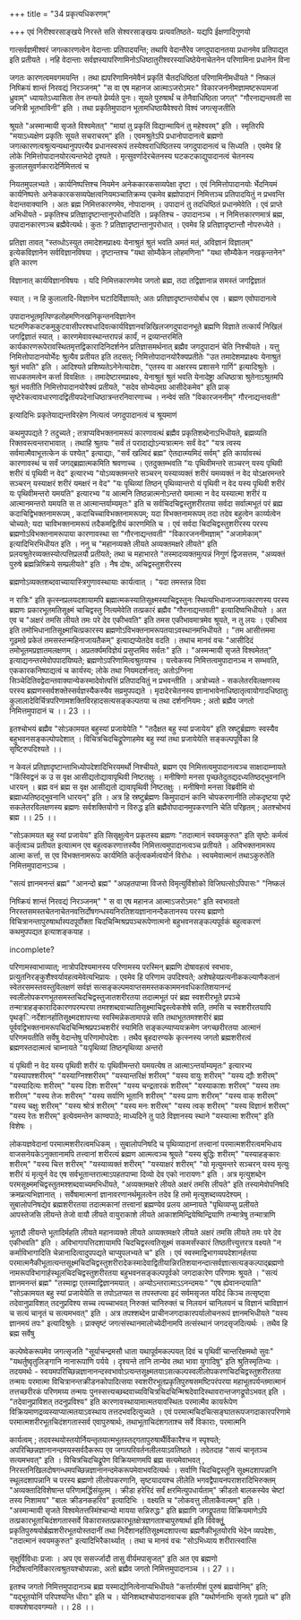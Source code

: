 +++
title = "34 प्रकृत्यधिकरणम्"

+++
एवं निरीश्वरसाङ्खये निरस्ते सति सेश्वरसाङ्खयः प्रत्यवतिष्ठते- यद्यपि ईक्षणादिगुणयो

गात्सर्वज्ञमीश्वरं जगत्कारणत्वेन वेदान्ताः प्रतिपादयन्ति; तथापि वेदान्तैरेव जगदुपादानतया प्रधानमेव प्रतिपाद्यत इति प्रतीयते । नहि वेदान्ताः सर्वज्ञस्यापरिणामिनोऽधिष्ठातुरीश्वरस्याधिष्ठेयेनाचेतनेन परिणामिना प्रधानेन विना

जगतः कारणत्वमवगमयन्ति । तथा ह्यपरिणामिनमेवैनं प्रकृतिं चैतदधिष्ठितां परिणामिनीमधीयते " निष्कलं निष्क्रियं शान्तं निरवद्यं निरञ्जनम्" "स वा एष महानज आत्माऽजरोऽमरः" विकारजननीमज्ञामष्टरूपामजां ध्रुवाम्" ध्यायतेऽध्यासिता तेन तन्यते प्रेर्य्यते पुनः। सूयते पुरुषार्थं च तेनैवाधिष्ठिता जगत्" "गौरनाद्यन्तवती सा जनित्री भूतभाविनी" इति । तथा प्रकृतिमुपादान भूतामधिष्ठायैवेश्वरो विश्वं जगत्सृजतीति

श्रूयते "अस्मान्मायी सृजते विश्वमेतत्" "मायां तु प्रकृतिं विद्यान्मायिनं तु महेश्वरम्" इति । स्मृतिरपि "मयाऽध्यक्षेण प्रकृतिः सूयते सचराचरम्" इति । एवमश्रुतेऽपि प्रधानोपादानत्वे ब्रह्मणो जगत्कारणत्वश्रुत्यन्यथानुपपत्त्यैव प्रधानस्वरूपं तस्येश्वराधिष्ठितस्य जगदुपादानत्वं च सिध्यति । एवमेव हि लोके निमित्तोपादानयोरत्यन्तभेदो दृश्यते । मृत्सुवर्णादेरचेतनस्य घटकटकाद्युपादानत्वं चेतनस्य कुलालसुवर्णकारादेर्निमित्तत्वं च

नियतमुपलभ्यते । कार्यनिष्पत्तिश्च नियमेन अनेककारकसव्यपेक्षा दृष्टा । एवं निमित्तोपादानयोः र्भेदनियमं कार्यनिष्पत्तेः अनेककारकसव्यपेक्षत्वनियमञ्चातिक्रम्य एकमेव ब्रह्मोपादानं निमित्तञ्च प्रतिपादयितुं न प्रभवन्ति वेदान्तवाक्यानि । अतः ब्रह्म निमित्तकारणमेव, नोपादानम् । उपादानं तु तदधिष्ठितं प्रधानमेवेति । एवं प्राप्ते अभिधीयते - प्रकृतिश्च प्रतिज्ञादृष्टान्तानुपरोधादिति । प्रकृतिश्च - उपादानञ्च । न निमित्तकारणमात्रं ब्रह्म, उपादानकारणञ्च ब्रह्मैवेत्यर्थः। कुतः ? प्रतिज्ञादृष्टान्तानुपरोधात् । एवमेव हि प्रतिज्ञादृष्टान्तौ नोपरुध्येते ।

प्रतिज्ञा तावत् "स्तव्धोऽस्युत तमादेशमप्राक्ष्यः येनाश्रुतं श्रुतं भवति अमतं मतं, अविज्ञानं विज्ञातम्" इत्येकविज्ञानेन सर्वविज्ञानविषया । दृष्टान्तश्च "यथा सोम्यैकेन लोहमणिना" "यथा सौम्यैकेन नखकृन्तनेन" इति कारण

विज्ञानात् कार्यविज्ञानविषयः । यदि निमित्तकारणमेव जगतो ब्रह्म, तदा तद्विज्ञानान्न समस्तं जगद्विज्ञातं

स्यात् । न हि कुलालादि-विज्ञानेन घटादिर्विज्ञायते; अतः प्रतिज्ञादृष्टान्तयोर्बाध एव । ब्रह्मण एवोपादानत्वे

उपादानभूतमृत्पिण्डलोहमणिनखनिकृन्तनविज्ञानेन घटमणिककटकमुकुटवासीपरश्वधादिवत्कार्यविज्ञानवन्निखिलजगदुपादानभूते ब्रह्मणि विज्ञाते तत्कार्यं निखिलं जगद्विज्ञातं स्यात् । कारणमेवावस्थान्तरापन्नं कार्यं, न द्रव्यान्तरमिति कार्यकारणरूपेरावस्थितमृत्तद्विकारादिनिदर्शनेन प्रतिज्ञासमर्थनात् ब्रह्मैव जगदुपादानं चेति निश्चीयते । यत्तु निमित्तोपादानयोर्भेदः श्रुत्यैव प्रतीयत इति तदसत्; निमित्तोपादानयोरैक्यप्रतीतेः "उत तमादेशमप्राक्ष्यः येनाश्रुतं श्रुतं भवति" इति । आदिश्यते प्रशिष्यतेऽनेनेत्यादेशः, "एतस्य वा अक्षरस्य प्रशासने गार्गि" इत्यादिश्रुतेः । साधकतमत्वेन कर्त्ता विवक्षितः । तमादेष्टारमप्राक्ष्यः, येनाश्रुतं श्रुतं भवति येनादेष्ट्रा अधिष्ठात्रा श्रुतेनाऽश्रुतमपि श्रुतं भवतीति निमित्तोपादानयोरैक्यं प्रतीयते, "सदेव सोम्येदमग्र आसीदेकमेव" इति प्राक् सृष्टेरेकत्वावधारणादद्वितीयपदेनाधिष्ठात्रन्तरनिवारणाच्च । नन्वेवं सति "विकारजननीम्" गौरनाद्यन्तवती"

इत्यादिभिः प्रकृतेयाद्यन्तविरहेण नित्यत्वं जगदुपादानत्वं च श्रूयमाणं

कथमुपपद्यते ? तदुच्यते ; तत्राप्यविभक्तनामरूपं कारणावत्थं ब्रह्मैव प्रकृतिशब्देनाऽभिधीयते, ब्रह्मव्यति रिक्तवस्त्वन्तराभावात् । तथाहि श्रुतयः "सर्वं तं परादाद्योऽन्यत्रात्मनः सर्वं वेद" "यत्र त्वस्य सर्वमात्मैवाभूत्तत्केन कं पश्येत्" इत्याद्याः, "सर्वं खल्विदं ब्रह्म" ऐतदात्म्यमिदं सर्वम्" इति कार्यावस्थं कारणावस्थं च सर्वं जगद्ब्रह्मात्मकमिति श्रवणाच्च । एतदुक्तम्भवति "यः पृथिवीमन्तरे सञ्चरन् यस्य पृथिवी शरीरं यं पृथिवी न वेद" इत्यारभ्य "योऽव्यक्तमन्तरे सञ्चरन् यस्याव्यक्तं शरीरं यमव्यक्तं न वेद योऽक्षरमन्तरे सञ्चरन् यस्याक्षरं शरीरं यमक्षरं न वेद" "यः पृथिव्यां तिष्ठन् पृथिव्यान्तरो यं पृथिवी न वेद यस्य पृथिवी शरीरं यः पृथिवीमन्तरो यमयति" इत्यारभ्य "य आत्मनि तिष्ठन्नात्मनोऽन्तरो यमात्मा न वेद यस्यात्मा शरीरं य आत्मानमन्तरो यमयति स त आत्मान्तर्याम्यमृतः" इति च सर्वचिदचिद्वस्तुशरीरतया सर्वदा सर्वात्मभूतं परं ब्रह्म कदाचिद्विभक्तनामरूपम् , कदाचिच्चाविभक्तनामरूपम्; यदा विभक्तनामरूपम् तदा तदेव बहुत्वेन कार्य्यत्वेन चोच्यते; यदा चाविभक्तनामरूपं तदैकमद्वितीयं कारणमिति च । एवं सर्वदा चिदचिद्वस्तुशरीरस्य परस्य ब्रह्मणोऽविभक्तनामरूपाया कारणावस्था सा "गौरनाद्यन्तवती" "विकारजननीमज्ञाम्" "अजामेकाम्" इत्यादिभिरभिधीयत इति । ननु च "महानव्यक्ते लीयते अव्यक्तमक्षरे लीयते" इति प्रलयश्रुतेरव्यक्तस्योत्पत्तिप्रलयौ प्रतीयते; तथा च महाभारते "तस्मादव्यक्तमुत्पन्नं निगुणं द्विजसत्तम, "अव्यक्तं पुरुषे ब्रह्मन्निष्क्रिये सम्प्रलीयते" इति । नैष दोषः, अचिद्वस्तुशरीरस्य

ब्रह्मणोऽव्यक्तशब्दवाच्यायास्त्रिगुणावस्थायाः कार्यत्वात् । "यदा तमस्तन्न दिवा

न रात्रिः" इति कृत्स्नप्रलयदशायामपि ब्रह्मात्मकस्यातिसूक्ष्मस्याचिद्वस्तुनः स्थित्यभिधानाज्जगत्कारणस्य परस्य ब्रह्मणः प्रकारभूतमतिसूक्ष्मं चाचिद्वस्तु नित्यमेवेति तत्प्रकारं ब्रह्मैव "गौरनाद्यन्तवती" इत्यादिष्वभिधीयते । अत एव च "अक्षरं तमसि लीयते तमः परे देव एकीभवति" इति तमस एकीभावमात्रमेव श्रूयते, न तु लयः । एकीभाव इति तमोभिधानातिसूक्ष्माचित्प्रकारस्य ब्रह्मणोऽविभक्तनामरूपतयाऽवस्थानमभिधीयते । "तम आसीत्तममा गूढमग्रे प्रकेतं तमसस्तन्महिनाजायतैकम्" इत्याद्यप्येतदेव वदति । तथाच मानवं वचः "आसीदिदं तमोभूतमप्रज्ञातमलक्षणम् । अप्रतर्क्यमविज्ञेयं प्रसुप्तमिव सर्वतः" इति । "अस्मन्मायी सृजते विश्वमेतत्" इत्याद्यनन्तरमेवोपपादयिष्यते; ब्रह्मणोऽपरिणामित्वश्रुतयश्च । यत्त्वेकस्य निमित्तत्वमुपादानञ्च न सम्भवति, एककारकनिष्पाद्यत्वं च कार्यस्य; लोके तथा नियमदर्शनात्; अतोऽग्निना सिञ्चेदितिवद्वेदान्तवाक्यान्येकस्मादेवोत्पत्तिं प्रतिपादयितुं न प्रभवन्तीति । अत्रोच्यते - सकलेतरविलक्षणस्य परस्य ब्रह्मणस्सर्वशक्तेस्सर्वज्ञस्यैकस्यैव सव्रमुपपद्यते । मृदादेरचेतनस्य ज्ञानाभावेनाधिष्ठातृत्वायोगादधिष्ठातुः कुलालादेविर्चित्रपरिणामशक्तिविरहादसत्यसङ्कल्पतया च तथा दर्शननियमः ; अतो ब्रह्मैव जगतो निमित्तमुपादानं च ।। 23 ।।

इतश्चोभयं ब्रह्मैव "सोऽकामयत बहुस्यां प्रजायेयेति " "तदैक्षत बहु स्यां प्रजायेय" इति स्रष्टुर्ब्रह्मणः स्वस्यैव बहुभवनसङ्कल्पोपदेशात् । विचित्रचिदचिद्रूपेणाहमेव बहु स्यां तथा प्रजायेयेति सङ्कल्पपूर्विका हि सृष्टिरुपदिश्यते ।।

न केवलं प्रतिज्ञादृष्टान्ताभिध्योपदेशादिभिरयमर्थो निश्चीयते, ब्रह्मण एव निमित्तत्वमुपादानत्वञ्च साक्षादाम्नायते "किंस्विद्वनं क उ स वृक्ष आसीद्यतोद्यावापृथिवी निष्टतक्षुः । मनीषिणो मनसा पृच्छतेदुतद्यदध्यतिष्ठद्भुवनानि धारयन् । ब्रह्म वनं ब्रह्म स वृक्ष आसीद्यतो द्यावापृथिवी निष्टतक्षुः । मनीषिणो मनसा विब्रवीमि वो ब्रह्माध्यतिष्ठद्भुवनानि धारयन्" इति । अत्र हि स्रष्टुर्ब्रह्मणः किमुपादानं कानि चोपकरणानीति लोकदृष्टया पृष्टे सकलेतरविलक्षणस्य ब्रह्मणः सर्वशक्तियोगो न विरुद्ध इति ब्रह्मैवोपादानमुपकरणानि चेति परिहृतम् ; अतश्चोभयं ब्रह्म ।। 25 ।।

"सोऽकामयत बहु स्यां प्रजायेय" इति सिसृक्षुत्वेन प्रकृतस्य ब्रह्मणः "तदात्मानं स्वयमकुरुत" इति सृष्टेः कर्मत्वं कर्तृत्वञ्च प्रतीयत इत्यात्मन एव बहुत्वकरणात्तस्यैव निमित्तत्वमुपादानत्वञ्च प्रतीयते । अविभक्तनामरूप आत्मा कर्त्ता, स एव विभक्तनामरूपः कार्यमिति कर्तृत्वकर्मत्वयोर्न विरोधः । स्वयमेवात्मानं तथाऽकुरुतेति निमित्तमुपादानऽञ्च ।

"सत्यं ज्ञानमनन्तं ब्रह्म" "आनन्दो ब्रह्म" "अपहतपाप्मा विजरो विमृत्युर्विशोको विजिघत्सोऽपिपासः" "निष्कलं

निष्क्रियं शान्तं निरवद्यं निरञ्जनम्" " स वा एष महानज आत्माऽजरोऽमरः" इति स्वभावतो निरस्तसमस्तचेतनाचेतनवत्तिर्दोषगन्धस्यनिरतिशयज्ञानानन्दैकतानस्य परस्य ब्रह्मणो विचित्रानन्तापुरुषार्थास्पदपूर्वोक्ता चिदचिन्मिश्रप्रपञ्चरूपेणात्मनो बहुभवनसङ्कल्पपूर्वकं बहुत्वकरणं कथमुपपद्यत इत्याशङ्कयाह ।

incomplete?

परिणामस्वाभाव्यात्; नात्रोपदिश्यमानस्य परिणामस्य परस्मिन् ब्रह्मणि दोषावहत्वं स्वभावः, प्रत्युतनिरङ्कुशैश्वर्यावहत्वमेवेत्यभिप्रायः । एवमेव हि परिणाम उपदिश्यते; अशेषहेयप्रत्यनीककल्याणैकतानं स्वेतरसमस्तवस्तुविलक्षणं सर्वज्ञं सत्सङ्कल्पमवाप्तसमस्तककाममनवधिकातिशयानन्दं स्वलीलोपकरणभूतसमस्तचिदचिद्वस्तुजातशरीरतया तदात्मभूतं परं ब्रह्म स्वशरीरभूते प्रपञ्चे तन्मात्राहङ्कारादिकारणपरम्परया तमश्शब्दवाच्यातिसूक्ष्माचिद्वस्त्वेकशेषे सति, तमसि च स्वशरीरतयापि पृथङ्िनर्देशानर्हातिसूक्ष्मदशापत्त्या स्वस्मिन्नेकतामापन्ने सति तथाभूततमश्शरीरं ब्रह्म पूर्ववद्विभक्तनामरूपचिदचिन्मिश्रप्रपञ्चशरीरं स्यामिति सङ्कल्प्याप्ययक्रमेण जगच्छरीरतया आत्मानं परिणमयतीति सर्वेषु वेदान्तेषु परिणामोपदेशः । तथैव बृहदारण्यके कृत्स्नस्य जगतो ब्रह्मशरीरत्वं ब्रह्मणस्तदात्मत्वं चाम्नायते "यःपृथिव्यां तिष्ठन्पृथिव्या अन्तरो

यं पृथिवी न वेद यस्य पृथिवी शरीरं यः पृथिवीमन्तरो यमयत्येष त आत्माऽन्तर्याम्यमृतः" इत्यारभ्य "यस्यापश्शरीरम्" "यस्याग्निश्शरीरम्" "यस्यान्तरिक्षं शरीरम्" "यस्य वायुः शरीरम्" "यस्य द्यौः शरीरम्" "यस्यादित्यः शरीरम्" "यस्य दिशः शरीरम्" "यस्य चन्द्रतारकं शरीरम्" "यस्याकाशः शरीरम्" "यस्य तमः शरीरम्" "यस्य तेजः शरीरम्" "यस्य सर्वाणि भूतानि शरीरम्" "यस्य प्राणः शरीरम्" "यस्य वाक् शरीरम्" "यस्य चक्षुः शरीरम्" "यस्य श्रोत्रं शरीरम्" "यस्य मनः शरीरम्" "यस्य त्वक् शरीरम्" "यस्य विज्ञानं शरीरम्" "यस्य रेतः शरीरम्" इत्येवमन्तेन काण्वपाठे; माध्यदिने तु पाठे विज्ञानस्य स्थाने "यस्यात्मा शरीरम्" इति विशेषः ।

लोकयज्ञवेदानां परमात्मशरीरत्वमधिकम् । सुबालोपनिषदि च पृथिव्यादानां तत्त्वानां परमात्मशरीरत्वमभिधाय वाजसनेयकेऽनुक्तानामपि तत्त्वानां शरीरत्यं ब्रह्मण आत्मत्वञ्च श्रूयते "यस्य बुद्धिः शरीरम्" "यस्याहङ्कारः शरीरम्" "यस्य चित्त शरीरम्" "यस्याव्यक्तं शरीरम्" "यस्याक्षरं शरीरम्" "यो मृत्युमन्तरे सञ्चरन् यस्य मृत्युः शरीरं यं मृत्युर्न वेद एष सर्वभूतान्तरात्माऽपहतपाप्मा दिव्यो देव एको नारायणः" इति । अत्र मृत्युशब्देन परमसूक्ष्ममचिद्वस्तुतमश्शब्दवाच्यमभिधीयते, "अव्यक्तमक्षरे लीयते अक्षरं तमसि लीयते" इति तस्यामेवोपनिषदि क्रमप्रत्यभिज्ञानात् । सर्वेषामात्मनां ज्ञानावरणानर्थमूलत्वेन तदेव हि तमो मृत्युशब्दव्यपदेश्यम् । सुबालोपनिषद्येव ब्रह्मशरीरतया तदात्मकानां तत्त्वानां ब्रह्मण्येव प्रलय आम्नायते "पृथिव्यप्सु प्रलीयते आपस्तेजसि लीयन्ते तेजो वायौ लीयते वायुराकाशे लीयते आकाशमिन्द्रियेष्विन्द्रियाणि तन्मात्रेषु तन्मात्राणि

भूतादौ लीयन्ते भूतादिर्महति लीयते महानव्यक्ते लीयते अव्यक्तमक्षरे लीयते अक्षरं तमसि लीयते तमः परे देव एकीभवति" इति । अविभागापत्तिदशायामपि चिदचिद्वस्त्वतिसूक्ष्मं सकमर्संस्कारं तिष्ठतीत्त्युत्तरत्र वक्ष्यते "न कर्माविभागादिति चेन्नानादित्वादुपपद्यते चाप्युपलभ्यते च" इति । एवं स्वस्माद्विभागव्यपदेशानर्हतया परमात्मनैकीभूतात्यन्तसूक्ष्मचिदचिद्वस्तुशरीरादेकस्मादेवाद्वितीयान्निरतिशयानन्दात्सर्वज्ञात्सत्यङ्कल्पाद्ब्रह्मणो नामरूपविभागार्हस्थूलचिदचिद्वस्तुशरीरतया बहुभवनसङ्कल्पपूर्वको जगदाकारेण परिणामः श्रूयते । "सत्यं ज्ञानमनन्तं ब्रह्म" "तस्माद्वा एतस्माद्विज्ञानमयात् । अन्योऽन्तरात्माऽऽनन्दमयः" "एष ह्येवानन्दयाति" "सोऽकामयत बहु स्यां प्रजायेयेति स तपोऽतप्यत स तपस्तप्त्वा इदं सर्वमसृजत यदिदं किञ्च तत्सृष्ट्वा तदेवानुप्राविशत् तदनुप्रविश्य सच्च त्यच्चाभवत् निरुक्तं चानिरुक्तं च निलयनं चानिलयनं च विज्ञानं चाविज्ञानं च सत्यं चानृतं च सत्यमभवत्" इति । अत्र तपश्शब्देन प्राचीनजगदाकारपर्यालोचनरूपं ज्ञानमभिधीयते "यस्य ज्ञानमयं तपः" इत्यादिश्रुतेः । प्राक्सृष्टं जगत्संस्थानमालोच्येदीनामपि तत्संस्थानं जगदसृजदित्यर्थः । तथैव हि ब्रह्म सर्वेषु

कल्पेष्वेकरूपमेव जगत्सृजति "सूर्याचन्द्रमसौ धाता यथापूर्वमकल्पयत् दिवं च पृथिवीं चान्तरिक्षमथो सुवः" "यथर्तुष्वृतुलिङ्गानि नानारूपाणि पर्यये । दृश्यन्ते तानि तान्येव तथा भावा युगादिषु" इति श्रुतिस्मृतिभ्यः । तदयमर्थः - स्वयमपरिच्छिन्नज्ञानानन्दस्वभावोऽत्यन्तसूक्ष्मतयाऽसत्कल्पस्वलीलोपकरणचिदचिद्वस्तुशरीरतया तन्मयः परमात्मा विचित्रानन्तक्रीडनकोपादित्सया स्वशरीरभूतप्रकृतिपुरुषसमष्टिपरंपरया महाभूतपर्यन्तमात्मानं तत्तच्छरीरकं परिणमय्य तन्मयः पुनस्सत्त्यच्छब्दवाच्यविचित्रचिदचिन्मिश्रदेवादिस्थावरान्तजगद्रूपोऽभवत् इति । "तदेवानुप्राविशत् तदनुप्रविश्य" इति कारणावस्थायामात्मतयावस्थितः परमात्मैव कायर्रूपेण विक्रियमाणद्रव्यस्याप्यात्मतयाऽवस्थाय तत्तदभवदित्युच्यते । एवं परमात्मचिदचित्सङ्घातरूपजगदाकारपरिणामे परमात्मशरीरभूतचिदंशगतास्सर्व एवापुरुषार्थः, तथाभूताचिदंशगताश्च सर्वे विकाराः, परमात्मनि

कार्यत्वम् ; तदवस्थयोस्तयोर्नियन्तृतयात्मभूतस्तद्गतापुरुषार्थैर्विकारैश्च न स्पृश्यते; अपरिच्छिन्नज्ञानानन्दमयस्सर्वदैकरूप एव जगत्परिवर्तनलीलयाऽवतिष्ठते । तदेतदाह "सत्यं चानृतञ्च सत्यमभवत्" इति । विचित्रचिदचिद्रूपेण विक्रियमाणमपि ब्रह्म सत्यमेवाभवत् , निरस्तनिखिलदोषगन्धमपच्छिन्नज्ञानानन्दमेकरूपमेवाभवदित्यर्थः । सर्वाणि चिदचिद्वस्तूनि सूक्ष्मदशापन्नानि स्थूलदशापन्नानि च परस्य ब्रह्मणो लीलोपकरणानि, सृष्टयादयश्च लीलेति भगवद्वैपायनपराशरादिभिरुक्तम् "अव्यक्तादिविशेषान्त परिणामर्द्धिसंयुतम् । क्रीडा हरेरिदं सर्वं क्षरमित्युपधार्यताम्" क्रीडतो बालकस्येव चेष्टां तस्य निशामय" "बालः क्रीडनकहरिव" इत्यादिभिः । वक्ष्यति च "लोकवत्तु लीलाकैवल्यम्" इति । "अस्मान्मायी सृजते विश्वमेतत्तस्मिंश्चान्यो मायया सन्निरुद्धः" इति ब्रह्माणि जगद्रूपतया विक्रियमाणेऽपि तत्प्रकारभूताचिदंशगतास्सर्वे विकारास्तत्प्रकारभूतक्षेत्रज्ञगताश्चापुरुषार्था इति विवेक्तूुं प्रकृतिपुरुषयोर्ब्रह्मशरीरभूतयोस्तदानीं तथा निर्देशानर्हातिसूक्ष्मदशापत्त्या ब्रह्मणैकीभूतयोरपि भेदेन व्यपदेशः, "तदात्मानं स्वयमकुरुत" इत्यादिभिरैकार्थ्यात् । तथा च मानवं वचः "सोऽभिध्याय शरीरात्स्वात्सि

सृक्षुर्विविधाः प्रजाः । अप एव ससर्ज्जादौ तासु वीर्यमपासृजत्" इति अत एव ब्रह्मणो निर्दोषत्वनिर्विकारत्वश्रुतयश्चोपपन्नाः, अतो ब्रह्मैव जगतो निमित्तमुपादानञ्च ।। 27 ।।

इतश्च जगतो निमित्तमुपादानञ्च ब्रह्म यस्माद्योनित्वेनाप्यभिधीयते "कर्त्तारमीशं पुरुषं ब्रह्मयोनिम्" इति; "यद्भूतयोनिं परिपश्यन्ति धीराः" इति च । योनिशब्दश्चोपादानवाचक इति "यथोर्णनाभिः सृजते गृह्यते च" इति वाक्यशेषादवगम्यते ।। 28 ।।